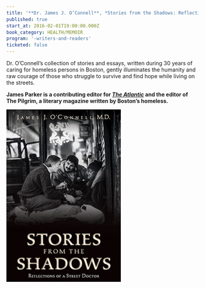 ```yaml
---
title: '**Dr. James J. O’Connell**, *Stories from the Shadows: Reflections of a Street Doctor*, appearing in conversation with James Parker'
published: true
start_at: 2016-02-01T19:00:00.000Z
book_category: HEALTH/MEMOIR
program: '-writers-and-readers'
ticketed: false
---
```


Dr. O’Connell’s collection of stories and essays, written during 30 years of caring for homeless persons in Boston, gently illuminates the humanity and raw courage of those who struggle to survive and find hope while living on the streets.

**James Parker is a contributing editor for *[The Atlantic](http://www.thepilgrim.org/#!about/c69s)* and the editor of The Pilgrim, a literary magazine written by Boston’s homeless.**

![](/uploads/versions/cover-stories-from-the-shadows---x0-0-300-452-300-452x---.jpg)